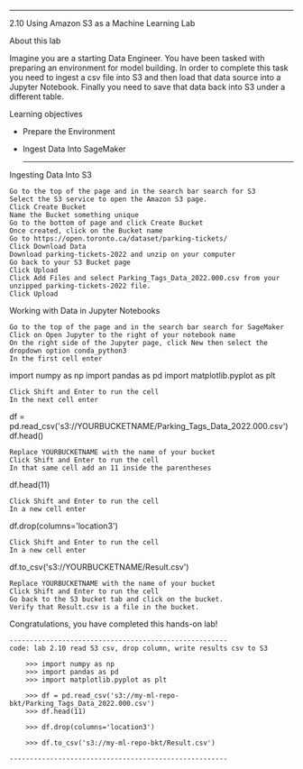 ------------------------------------------------------
2.10 Using Amazon S3 as a Machine Learning Lab


About this lab

Imagine you are a starting Data Engineer. You have been tasked with preparing an environment for model building.
In order to complete this task you need to ingest a csv file into S3 and then load that data source into a Jupyter
Notebook. Finally you need to save that data back into S3 under a different table.

Learning objectives
  - Prepare the Environment
  - Ingest Data Into SageMaker


    ------------------------------------------------------
Ingesting Data Into S3

    Go to the top of the page and in the search bar search for S3
    Select the S3 service to open the Amazon S3 page.
    Click Create Bucket
    Name the Bucket something unique
    Go to the bottom of page and click Create Bucket
    Once created, click on the Bucket name
    Go to https://open.toronto.ca/dataset/parking-tickets/
    Click Download Data
    Download parking-tickets-2022 and unzip on your computer
    Go back to your S3 Bucket page
    Click Upload
    Click Add Files and select Parking_Tags_Data_2022.000.csv from your unzipped parking-tickets-2022 file.
    Click Upload

Working with Data in Jupyter Notebooks

    Go to the top of the page and in the search bar search for SageMaker
    Click on Open Jupyter to the right of your notebook name
    On the right side of the Jupyter page, click New then select the dropdown option conda_python3
    In the first cell enter

  import numpy as np
  import pandas as pd
  import matplotlib.pyplot as plt

    Click Shift and Enter to run the cell
    In the next cell enter

   df = pd.read_csv('s3://YOURBUCKETNAME/Parking_Tags_Data_2022.000.csv')
   df.head()

    Replace YOURBUCKETNAME with the name of your bucket
    Click Shift and Enter to run the cell
    In that same cell add an 11 inside the parentheses

   df.head(11)

    Click Shift and Enter to run the cell
    In a new cell enter

   df.drop(columns='location3')

    Click Shift and Enter to run the cell
    In a new cell enter

   df.to_csv('s3://YOURBUCKETNAME/Result.csv')

    Replace YOURBUCKETNAME with the name of your bucket
    Click Shift and Enter to run the cell
    Go back to the S3 bucket tab and click on the bucket.
    Verify that Result.csv is a file in the bucket.

Congratulations, you have completed this hands-on lab!

    ------------------------------------------------------
    code: lab 2.10 read S3 csv, drop column, write results csv to S3

        >>> import numpy as np
        >>> import pandas as pd
        >>> import matplotlib.pyplot as plt

        >>> df = pd.read_csv('s3://my-ml-repo-bkt/Parking_Tags_Data_2022.000.csv')
        >>> df.head(11)

        >>> df.drop(columns='location3')

        >>> df.to_csv('s3://my-ml-repo-bkt/Result.csv')

    ------------------------------------------------------



